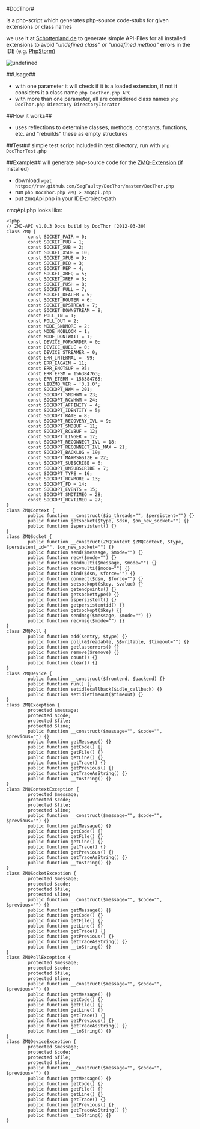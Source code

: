 #DocThor#


is a php-script which generates php-source code-stubs for given extensions or class names

we use it at [Schottenland.de](http://www.schottenland.de) to generate simple API-Files for all installed extensions
to avoid *"undefined class" or "undefined method"* errors in the IDE (e.g. [PhpStorm](http://www.jetbrains.com/phpstorm/))

![undefined](https://raw.github.com/SegFaulty/DocThor/master/undefined.png)

##Usage##
* with one parameter it will check if it is a loaded extension, if not it considers it a class name `php DocThor.php APC`
* with more than one parameter, all are considered class names `php DocThor.php Directory DirectoryIterator`

##How it works##
* uses reflections to determine classes, methods, constants, functions, etc. and "rebuilds" these as empty structures

##Test##
simple test script included in test directory, run with `php DocThorTest.php` 

##Example##
will generate php-source code for the [ZMQ-Extension](http://www.zeromq.org) (if installed)

* download `wget https://raw.github.com/SegFaulty/DocThor/master/DocThor.php`
* run `php DocThor.php ZMQ > zmqApi.php`
* put zmqApi.php in your IDE-project-path
 
zmqApi.php looks like:

    <?php
    // ZMQ-API v1.0.3 Docs build by DocThor [2012-03-30]
    class ZMQ {
            const SOCKET_PAIR = 0;
            const SOCKET_PUB = 1;
            const SOCKET_SUB = 2;
            const SOCKET_XSUB = 10;
            const SOCKET_XPUB = 9;
            const SOCKET_REQ = 3;
            const SOCKET_REP = 4;
            const SOCKET_XREQ = 5;
            const SOCKET_XREP = 6;
            const SOCKET_PUSH = 8;
            const SOCKET_PULL = 7;
            const SOCKET_DEALER = 5;
            const SOCKET_ROUTER = 6;
            const SOCKET_UPSTREAM = 7;
            const SOCKET_DOWNSTREAM = 8;
            const POLL_IN = 1;
            const POLL_OUT = 2;
            const MODE_SNDMORE = 2;
            const MODE_NOBLOCK = 1;
            const MODE_DONTWAIT = 1;
            const DEVICE_FORWARDER = 0;
            const DEVICE_QUEUE = 0;
            const DEVICE_STREAMER = 0;
            const ERR_INTERNAL = -99;
            const ERR_EAGAIN = 11;
            const ERR_ENOTSUP = 95;
            const ERR_EFSM = 156384763;
            const ERR_ETERM = 156384765;
            const LIBZMQ_VER = '3.1.0';
            const SOCKOPT_HWM = 201;
            const SOCKOPT_SNDHWM = 23;
            const SOCKOPT_RCVHWM = 24;
            const SOCKOPT_AFFINITY = 4;
            const SOCKOPT_IDENTITY = 5;
            const SOCKOPT_RATE = 8;
            const SOCKOPT_RECOVERY_IVL = 9;
            const SOCKOPT_SNDBUF = 11;
            const SOCKOPT_RCVBUF = 12;
            const SOCKOPT_LINGER = 17;
            const SOCKOPT_RECONNECT_IVL = 18;
            const SOCKOPT_RECONNECT_IVL_MAX = 21;
            const SOCKOPT_BACKLOG = 19;
            const SOCKOPT_MAXMSGSIZE = 22;
            const SOCKOPT_SUBSCRIBE = 6;
            const SOCKOPT_UNSUBSCRIBE = 7;
            const SOCKOPT_TYPE = 16;
            const SOCKOPT_RCVMORE = 13;
            const SOCKOPT_FD = 14;
            const SOCKOPT_EVENTS = 15;
            const SOCKOPT_SNDTIMEO = 28;
            const SOCKOPT_RCVTIMEO = 27;
    }
    class ZMQContext {
            public function __construct($io_threads="", $persistent="") {}
            public function getsocket($type, $dsn, $on_new_socket="") {}
            public function ispersistent() {}
    }
    class ZMQSocket {
            public function __construct(ZMQContext $ZMQContext, $type, $persistent_id="", $on_new_socket="") {}
            public function send($message, $mode="") {}
            public function recv($mode="") {}
            public function sendmulti($message, $mode="") {}
            public function recvmulti($mode="") {}
            public function bind($dsn, $force="") {}
            public function connect($dsn, $force="") {}
            public function setsockopt($key, $value) {}
            public function getendpoints() {}
            public function getsockettype() {}
            public function ispersistent() {}
            public function getpersistentid() {}
            public function getsockopt($key) {}
            public function sendmsg($message, $mode="") {}
            public function recvmsg($mode="") {}
    }
    class ZMQPoll {
            public function add($entry, $type) {}
            public function poll(&$readable, &$writable, $timeout="") {}
            public function getlasterrors() {}
            public function remove($remove) {}
            public function count() {}
            public function clear() {}
    }
    class ZMQDevice {
            public function __construct($frontend, $backend) {}
            public function run() {}
            public function setidlecallback($idle_callback) {}
            public function setidletimeout($timeout) {}
    }
    class ZMQException {
            protected $message;
            protected $code;
            protected $file;
            protected $line;
            public function __construct($message="", $code="", $previous="") {}
            public function getMessage() {}
            public function getCode() {}
            public function getFile() {}
            public function getLine() {}
            public function getTrace() {}
            public function getPrevious() {}
            public function getTraceAsString() {}
            public function __toString() {}
    }
    class ZMQContextException {
            protected $message;
            protected $code;
            protected $file;
            protected $line;
            public function __construct($message="", $code="", $previous="") {}
            public function getMessage() {}
            public function getCode() {}
            public function getFile() {}
            public function getLine() {}
            public function getTrace() {}
            public function getPrevious() {}
            public function getTraceAsString() {}
            public function __toString() {}
    }
    class ZMQSocketException {
            protected $message;
            protected $code;
            protected $file;
            protected $line;
            public function __construct($message="", $code="", $previous="") {}
            public function getMessage() {}
            public function getCode() {}
            public function getFile() {}
            public function getLine() {}
            public function getTrace() {}
            public function getPrevious() {}
            public function getTraceAsString() {}
            public function __toString() {}
    }
    class ZMQPollException {
            protected $message;
            protected $code;
            protected $file;
            protected $line;
            public function __construct($message="", $code="", $previous="") {}
            public function getMessage() {}
            public function getCode() {}
            public function getFile() {}
            public function getLine() {}
            public function getTrace() {}
            public function getPrevious() {}
            public function getTraceAsString() {}
            public function __toString() {}
    }
    class ZMQDeviceException {
            protected $message;
            protected $code;
            protected $file;
            protected $line;
            public function __construct($message="", $code="", $previous="") {}
            public function getMessage() {}
            public function getCode() {}
            public function getFile() {}
            public function getLine() {}
            public function getTrace() {}
            public function getPrevious() {}
            public function getTraceAsString() {}
            public function __toString() {}
    }

